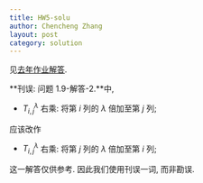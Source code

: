 ```yaml
---
title: HW5-solu
author: Chencheng Zhang
layout: post
category: solution
---
```


见[去年作业解答](https://zhangchenchengsjtu.github.io/MATH1205H-04-HW/assets/PDF/2025-09-25-HW5-solu%20(%E6%B2%BF%E7%94%A8%E5%8E%BB%E5%B9%B4%E8%A7%A3%E7%AD%94).pdf).


**刊误: 问题 1.9-解答-2.**中,

- $T_{i,j}^\lambda$ 右乘: 将第 $i$ 列的 $\lambda$ 倍加至第 $j$ 列;

应该改作

- $T_{i,j}^\lambda$ 右乘: 将第 $j$ 列的 $\lambda$ 倍加至第 $i$ 列;

这一解答仅供参考. 因此我们使用刊误一词, 而非勘误.
